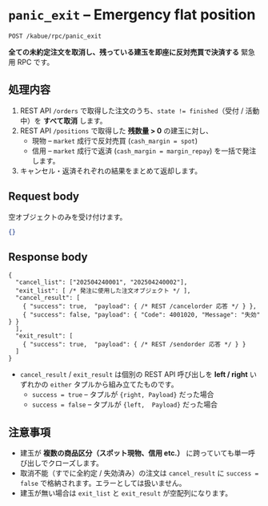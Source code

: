 # `panic_exit` – Emergency flat position

```
POST /kabue/rpc/panic_exit
```

**全ての未約定注文を取消し、残っている建玉を即座に反対売買で決済する** 緊急用 RPC です。

## 処理内容

1. REST API `/orders` で取得した注文のうち、`state != finished`（受付 / 活動中）を **すべて取消** します。
2. REST API `/positions` で取得した **残数量 > 0** の建玉に対し、
   * 現物 – `market` 成行で反対売買 (`cash_margin = spot`)
   * 信用 – `market` 成行で返済 (`cash_margin = margin_repay`)
   を一括で発注します。
3. キャンセル・返済それぞれの結果をまとめて返却します。

## Request body

空オブジェクトのみを受け付けます。

```json
{}
```

## Response body

```jsonc
{
  "cancel_list": ["202504240001", "202504240002"],
  "exit_list": [ /* 発注に使用した注文オブジェクト */ ],
  "cancel_result": [
    { "success": true,  "payload": { /* REST /cancelorder 応答 */ } },
    { "success": false, "payload": { "Code": 4001020, "Message": "失効" } }
  ],
  "exit_result": [
    { "success": true,  "payload": { /* REST /sendorder 応答 */ } }
  ]
}
```

* `cancel_result` / `exit_result` は個別の REST API 呼び出しを **left / right** いずれかの `either` タプルから組み立てたものです。
  * `success = true` – タプルが `{right, Payload}` だった場合
  * `success = false` – タプルが `{left,  Payload}` だった場合

## 注意事項

* 建玉が **複数の商品区分（スポット現物、信用 etc.）** に跨っていても単一呼び出しでクローズします。
* 取消不能（すでに全約定 / 失効済み）の注文は `cancel_result` に `success = false` で格納されます。エラーとしては扱いません。
* 建玉が無い場合は `exit_list` と `exit_result` が空配列になります。
